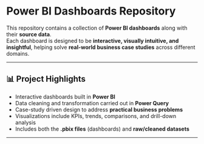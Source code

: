 # Power BI Dashboards Repository

This repository contains a collection of **Power BI dashboards** along with their **source data**.  
Each dashboard is designed to be **interactive, visually intuitive, and insightful**, helping solve **real-world business case studies** across different domains.

---

## 📊 Project Highlights
- Interactive dashboards built in **Power BI**
- Data cleaning and transformation carried out in **Power Query**
- Case-study driven design to address **practical business problems**
- Visualizations include KPIs, trends, comparisons, and drill-down analysis
- Includes both the **.pbix files** (dashboards) and **raw/cleaned datasets**

---
